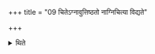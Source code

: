 +++
title = "09 चितेऽग्नावुत्तिष्ठतो नाग्निचित्या विद्यते"

+++

<details><summary>थिते</summary>

चितेऽग्नावुत्तिष्ठतो नाग्निचित्या विद्यते । तूष्णीं वाग्निं चिन्वीत । मन्त्रवन्तमित्यपरम् ९
</details>
